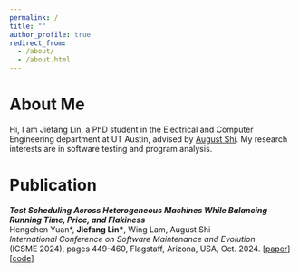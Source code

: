 ```yaml
---
permalink: /
title: ""
author_profile: true
redirect_from: 
  - /about/
  - /about.html
---
```


About Me
======
Hi, I am Jiefang Lin, a PhD student in the Electrical and Computer Engineering department at UT Austin, advised by [August Shi](https://sites.utexas.edu/august/). My research interests are in software testing and program analysis.

Publication
======

***Test Scheduling Across Heterogeneous Machines While Balancing Running Time, Price, and Flakiness***  
Hengchen Yuan*, **Jiefang Lin\***, Wing Lam, August Shi  
*International Conference on Software Maintenance and Evolution*  
(ICSME 2024), pages 449-460, Flagstaff, Arizona, USA, Oct. 2024. [[paper](https://Ljfanny.github.io/files/ICSME2024-gasearch.pdf)] [[code](https://sites.google.com/view/gasearchartifact)]
